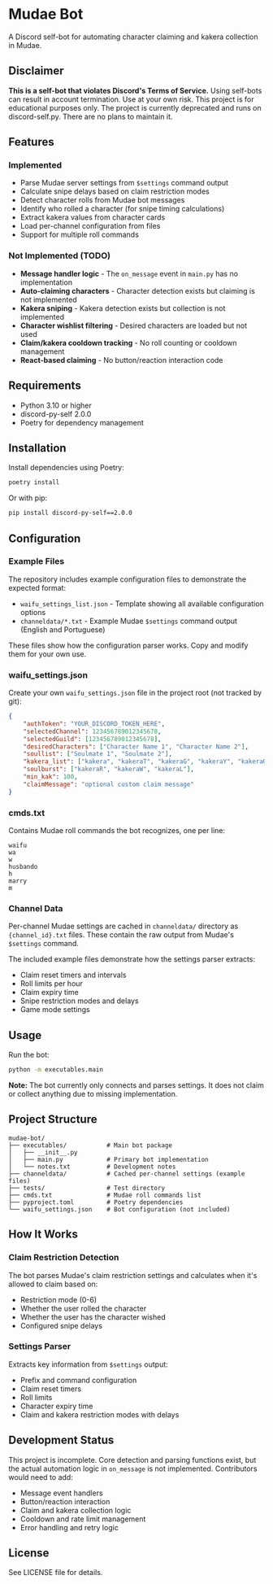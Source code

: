 # Mudae Bot

A Discord self-bot for automating character claiming and kakera collection in Mudae.

## Disclaimer

**This is a self-bot that violates Discord's Terms of Service.** Using self-bots can result in account termination. Use at your own risk. This project is for educational purposes only. The project is currently deprecated and runs on discord-self.py. There are no plans to maintain it.

## Features

### Implemented

- Parse Mudae server settings from `$settings` command output
- Calculate snipe delays based on claim restriction modes
- Detect character rolls from Mudae bot messages
- Identify who rolled a character (for snipe timing calculations)
- Extract kakera values from character cards
- Load per-channel configuration from files
- Support for multiple roll commands

### Not Implemented (TODO)

- **Message handler logic** - The `on_message` event in `main.py` has no implementation
- **Auto-claiming characters** - Character detection exists but claiming is not implemented
- **Kakera sniping** - Kakera detection exists but collection is not implemented
- **Character wishlist filtering** - Desired characters are loaded but not used
- **Claim/kakera cooldown tracking** - No roll counting or cooldown management
- **React-based claiming** - No button/reaction interaction code

## Requirements

- Python 3.10 or higher
- discord-py-self 2.0.0
- Poetry for dependency management

## Installation

Install dependencies using Poetry:

```bash
poetry install
```

Or with pip:

```bash
pip install discord-py-self==2.0.0
```

## Configuration

### Example Files

The repository includes example configuration files to demonstrate the expected format:

- `waifu_settings_list.json` - Template showing all available configuration options
- `channeldata/*.txt` - Example Mudae `$settings` command output (English and Portuguese)

These files show how the configuration parser works. Copy and modify them for your own use.

### waifu_settings.json

Create your own `waifu_settings.json` file in the project root (not tracked by git):

```json
{
    "authToken": "YOUR_DISCORD_TOKEN_HERE",
    "selectedChannel": 123456789012345678,
    "selectedGuild": [123456789012345678],
    "desiredCharacters": ["Character Name 1", "Character Name 2"],
    "soullist": ["Soulmate 1", "Soulmate 2"],
    "kakera_list": ["kakera", "kakeraT", "kakeraG", "kakeraY", "kakeraO", "kakeraR", "kakeraW", "kakeraL"],
    "soulburst": ["kakeraR", "kakeraW", "kakeraL"],
    "min_kak": 100,
    "claimMessage": "optional custom claim message"
}
```

### cmds.txt

Contains Mudae roll commands the bot recognizes, one per line:

```
waifu
wa
w
husbando
h
marry
m
```

### Channel Data

Per-channel Mudae settings are cached in `channeldata/` directory as `{channel_id}.txt` files. These contain the raw output from Mudae's `$settings` command.

The included example files demonstrate how the settings parser extracts:
- Claim reset timers and intervals
- Roll limits per hour
- Claim expiry time
- Snipe restriction modes and delays
- Game mode settings

## Usage

Run the bot:

```bash
python -m executables.main
```

**Note:** The bot currently only connects and parses settings. It does not claim or collect anything due to missing implementation.

## Project Structure

```
mudae-bot/
├── executables/           # Main bot package
│   ├── __init__.py
│   ├── main.py            # Primary bot implementation
│   └── notes.txt          # Development notes
├── channeldata/           # Cached per-channel settings (example files)
├── tests/                 # Test directory
├── cmds.txt               # Mudae roll commands list
├── pyproject.toml         # Poetry dependencies
└── waifu_settings.json    # Bot configuration (not included)
```

## How It Works

### Claim Restriction Detection

The bot parses Mudae's claim restriction settings and calculates when it's allowed to claim based on:

- Restriction mode (0-6)
- Whether the user rolled the character
- Whether the user has the character wished
- Configured snipe delays

### Settings Parser

Extracts key information from `$settings` output:

- Prefix and command configuration
- Claim reset timers
- Roll limits
- Character expiry time
- Claim and kakera restriction modes with delays

## Development Status

This project is incomplete. Core detection and parsing functions exist, but the actual automation logic in `on_message` is not implemented. Contributors would need to add:

- Message event handlers
- Button/reaction interaction
- Claim and kakera collection logic
- Cooldown and rate limit management
- Error handling and retry logic

## License

See LICENSE file for details.
